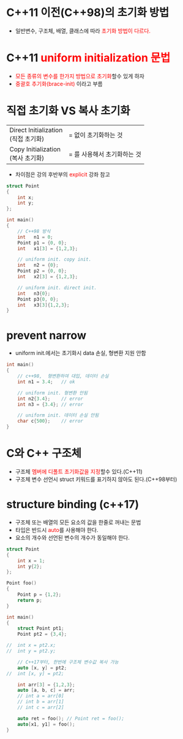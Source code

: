 <style>
r { color: Red }
o { color: Orange }
g { color: Green }
</style>

# C++11 이전(C++98)의 초기화 방법
- 일반변수, 구조체, 배열, 클래스에 따라 <r>초기화 방법이 다르다.</r>

# C++11 <r>uniform initialization 문법</r>
- <r>모든 종류의 변수를 한가지 방법으로 초기화</r>할수 있게 하자
- <r>중괄호 추기화(brace-init)</r> 이라고 부름

# 직접 초기화 VS 복사 초기화
|||
|--|--|
|Direct Initialization<br>(직접 초기화)|= 없이 초기화하는 것|
|Copy Initialization<br>(복사 초기화)|= 를 사용해서 초기화하는 것|

- 차이점은 강의 후반부의 <r>explicit</r> 강좌 참고

```c++
struct Point
{
	int x;
	int y;
};

int main()
{
	// C++98 방식 
	int   n1 = 0;
	Point p1 = {0, 0};
	int   x1[3] = {1,2,3};

	// uniform init. copy init.
	int   n2 = {0};
	Point p2 = {0, 0};
	int   x2[3] = {1,2,3};	

    // uniform init. direct init.
	int   n3{0};
	Point p3{0, 0};
	int   x3[3]{1,2,3};		
}
```

# prevent narrow
- uniform init.에서는 초기화시 data 손실, 형변환 지원 안함

```c++
int main()
{
	// c++98,  형변환하여 대입, 데이터 손실
	int n1 = 3.4;   // ok

	// uniform init. 형변환 안됨
	int n2{3.4};	// error
	int n3 = {3.4};	// error

    // uniform init. 데이터 손실 안됨
	char c{500};	// error
}
```

# C와 C++ 구조체
- 구조체 <r>멤버에 디폴트 초기화값을 지정</r>할수 있다.(C++11)
- 구조체 변수 선언시 struct 키워드를 표기하지 않아도 된다.(C++98부터)

# structure binding (c++17)
- 구조체 또는 배열의 모든 요소의 값을 한줄로 꺼내는 문법
- 타입은 반드시 <r>auto</r>를 사용해야 한다.
- 요소의 개수와 선언된 변수의 개수가 동일해야 한다.
  
```c++
struct Point
{
	int x = 1;
	int y{2};
};

Point foo()
{
	Point p = {1,2};
	return p;
}

int main()
{
	struct Point pt1;
	Point pt2 = {3,4};

//	int x = pt2.x;
//	int y = pt2.y;

	// C++17부터, 한번에 구조체 변수값 복사 가능
	auto [x, y] = pt2;
//	int [x, y] = pt2;

	int arr[3] = {1,2,3};
	auto [a, b, c] = arr;
	// int a = arr[0]
	// int b = arr[1]
	// int c = arr[2]

	auto ret = foo(); // Point ret = foo();
	auto[x1, y1] = foo();
}
```




